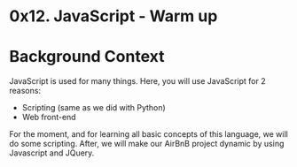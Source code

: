 # 0x12. JavaScript - Warm up

# Background Context
<p>JavaScript is used for many things. Here, you will use JavaScript for 2 reasons:
<ul>
<li>Scripting (same as we did with Python)</li>
<li>Web front-end</li>
</ul>
For the moment, and for learning all basic concepts of this language, we will do some scripting. After, we will make our AirBnB project dynamic by using Javascript and JQuery.
</p>
